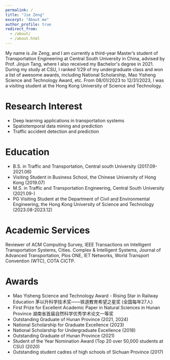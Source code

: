 ```yaml
---
permalink: /
title: "Jie Zeng"
excerpt: "About me"
author_profile: true
redirect_from: 
  - /about/
  - /about.html
---
```

My name is Jie Zeng, and I am currently a third-year Master’s student of Transportation Engineering at Central South University in China, advised by Prof. Jinjun Tang, where I also received my Bachelor's degree in 2021. During my study at CSU, I ranked 1/29 of my undergraduate class and won a list of awesome awards, including National Scholarship, Mao Yisheng Science and Technology Award, etc. From 08/01/2023 to 12/31/2023, I was a visiting student at the Hong Kong University of Science and Technology.

# Research Interest

* Deep learning applications in transportation systems
* Spatiotemporal data mining and prediction
* Traffic accident detection and prediction

Education
=========

* B.S. in Traffic and Transportation, Central south University (2017.09-2021.06)
* Visiting Student in Business School, the Chinese University of Hong Kong (2019.07)
* M.S. in Traffic and Transportation Engineering, Central South University (2021.09-)
* PG Visiting Student at the Department of Civil and Environmental Engineering, the Hong Kong University of Science and Technology (2023.08-2023.12)

Academic Services
=================

Reviewer of ACM Computing Survey, IEEE Transactions on Intelligent Transportation Systems, Cities. Complex & Intelligent Systems, Journal of Advanced Transportation, Plos ONE, IET Networks, World Transport Convention (WTC), COTA CICTP.

# Awards

- Mao Yisheng Science and Technology Award - Rising Star in Railway Education 茅以升科学技术奖——铁道教育希望之星奖 (全国每年27人)
- First Prize for Excellent Academic Paper in Natural Sciences in Hunan Province 湖南省首届自然科学优秀学术论文一等奖
- Outstanding Graduate of Hunan Province (2021, 2024)
- National Scholarship for Graduate Excellence (2023)
- National Scholarship for Undergraduate Excellence (2018)
- Outstanding Graduate of Hunan Province (2021)
- Student of the Year Nomination Award (Top 20 over 50,000 students at CSU) (2020)
- Outstanding student cadres of high schools of Sichuan Province (2017)